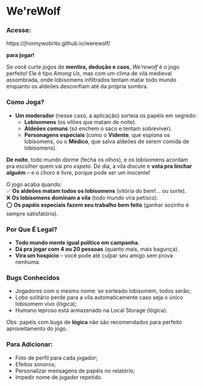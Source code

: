 <h1>We'reWolf</h1>
<h3>Acesse:</h3>
https://jhonnywobrito.github.io/werewolf/ <br>

**para jogar!**

Se você curte jogos de **mentira, dedução e caos**, *We'rewolf* é o jogo perfeito! Ele é tipo *Among Us*, mas com um clima de vila medieval assombrada, onde lobisomens infiltrados tentam matar todo mundo enquanto os aldeões desconfiam até da própria sombra.  

### **Como Joga?**  
- **Um moderador** (nesse caso, a aplicação) sorteia os papéis em segredo:  
  - **Lobisomens** (os vilões que matam de noite).  
  - **Aldeões comuns** (só enchem o saco e tentam sobreviver).  
  - **Personagens especiais** (como o **Vidente**, que espiona os lobisomens, ou o **Médico**, que salva aldeões de serem comida de lobisomens).  

**De noite**, todo mundo dorme (fecha os olhos), e os lobisomens acordam pra escolher quem vai pro *espeto*. De dia, a vila discute e **vota pra linchar alguém** – e o choro é livre, porque pode ser um inocente!  

O jogo acaba quando:  
✅ **Os aldeões matam todos os lobisomens** (vitória do bem!... ou sorte).  
❌ **Os lobisomens dominam a vila** (todo mundo vira petisco). <br>
⭕️ **Os papéis especiais fazem seu trabalho bem feito** (ganhar sozinho é sempre satisfatório).

### **Por Que É Legal?**  
- **Todo mundo mente igual político em campanha.**  
- **Dá pra jogar com 4 ou 20 pessoas** (quanto mais, mais bagunça).  
- **Vira um hospício** – você pode até culpar seu amigo sem prova nenhuma.

### Bugs Conhecidos
- Jogadores com o mesmo nome: se sorteado lobisomem, todos serão;
- Lobo solitário perde para a vila automaticamente caso seja o único lobisomem vivo (lógica);
- Humano leproso está armazenado na Local Storage (lógica).

Obs: papéis com bugs de **lógica** não são recomendados para perfeito aproveitamento do jogo.

### Para Adicionar:
- Foto de perfil para cada jogador;
- Efeitos sonoros;
- Personalizar mensagens de papéis no relatório;
- Impedir nome de jogador repetido.
